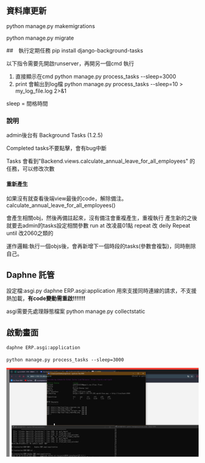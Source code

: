 
## 資料庫更新


python manage.py makemigrations

python manage.py migrate

##　執行定期任務
pip install django-background-tasks


以下指令需要先開啟runserver，再開另一個cmd 執行

1. 直接顯示在cmd
python manage.py process_tasks --sleep=3000
2. print 會輸出到log檔
python manage.py process_tasks --sleep=10 > my_log_file.log 2>&1

sleep = 間格時間

### 說明


admin後台有 Background Tasks (1.2.5)

Completed tasks不要點擊，會有bug中斷

Tasks 
會看到"Backend.views.calculate_annual_leave_for_all_employees" 的任務，可以修改次數

#### 重新產生

如果沒有就查看後端view最後的code，解除備注。
    calculate_annual_leave_for_all_employees()   

會產生相關obj，然後再備註起來，沒有備注會重複產生，重複執行
產生新的之後 就要去admin的tasks設定相關參數
run at 改凌晨01點
repeat 改 deily
Repeat until 改2060之類的

運作邏輯:執行一個objs後，會再新增下一個時段的tasks(參數會複製)，同時刪除自己。


## Daphne 託管
設定檔:asgi.py
    daphne ERP.asgi:application
用來支援同時連線的請求，不支援熱加載，**有code變動需重啟!!!!!!!**


asgi需要先處理靜態檔案
    python manage.py collectstatic


## 啟動畫面

    daphne ERP.asgi:application

    python manage.py process_tasks --sleep=3000


![替代文字](文件/螢幕擷取畫面%202023-10-24%20101357.png)
